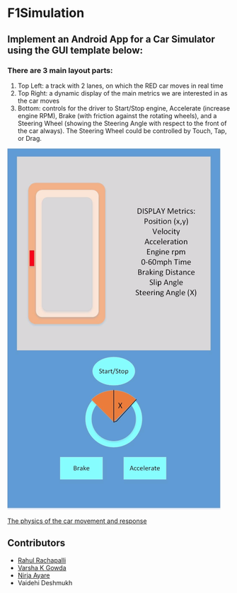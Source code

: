 # F1Simulation

## Implement an Android App for a Car Simulator using the GUI template below:


### There are 3 main layout parts:
1.	Top Left: a track with 2 lanes, on which the RED car moves in real time
2.	Top Right: a dynamic display of the main metrics we are interested in as the car moves 
3.	Bottom: controls for the driver to Start/Stop engine, Accelerate (increase engine RPM), Brake (with friction against the rotating wheels), and a Steering Wheel (showing the Steering Angle with respect to the front of the car always). The Steering Wheel could be controlled by Touch, Tap, or Drag.

![App Preview](https://github.com/rahulr56/F1Simulation/blob/master/AppPreview.png)

[The physics of the car movement and response](http://www.asawicki.info/Mirror/Car%20Physics%20for%20Games/Car%20Physics%20for%20Games.html)


## Contributors 
- [Rahul Rachapalli](https://github.com/rahulr56)
- [Varsha K Gowda](https://github.com/Varsha-K)
- [Nirja Ayare](https://github.com/nayare)
- Vaidehi Deshmukh
